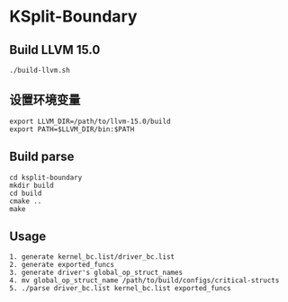 # KSplit-Boundary

## Build LLVM 15.0
```
./build-llvm.sh
```

## 设置环境变量
```
export LLVM_DIR=/path/to/llvm-15.0/build
export PATH=$LLVM_DIR/bin:$PATH
```

## Build parse
```
cd ksplit-boundary
mkdir build
cd build
cmake ..
make
```

## Usage
```
1. generate kernel_bc.list/driver_bc.list
2. generate exported_funcs
3. generate driver's global_op_struct_names
4. mv global_op_struct_name /path/to/build/configs/critical-structs
5. ./parse driver_bc.list kernel_bc.list exported_funcs
```
